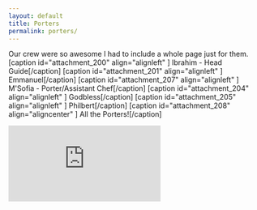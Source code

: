 ```yaml
---
layout: default
title: Porters
permalink: porters/
---
```

Our crew were so awesome I had to include a whole page just for them.
[caption id="attachment_200" align="alignleft" ] Ibrahim - Head Guide[/caption]
[caption id="attachment_201" align="alignleft" ] Emmanuel[/caption]
[caption id="attachment_207" align="alignleft" ] M'Sofia - Porter/Assistant Chef[/caption]
[caption id="attachment_204" align="alignleft" ] Godbless[/caption]
[caption id="attachment_205" align="alignleft" ] Philbert[/caption]
[caption id="attachment_208" align="aligncenter" ] All the Porters![/caption]
<iframe src="http://www.youtube.com/embed/QTdBU1i6moo" allowfullscreen="" frameborder="0"></iframe>
